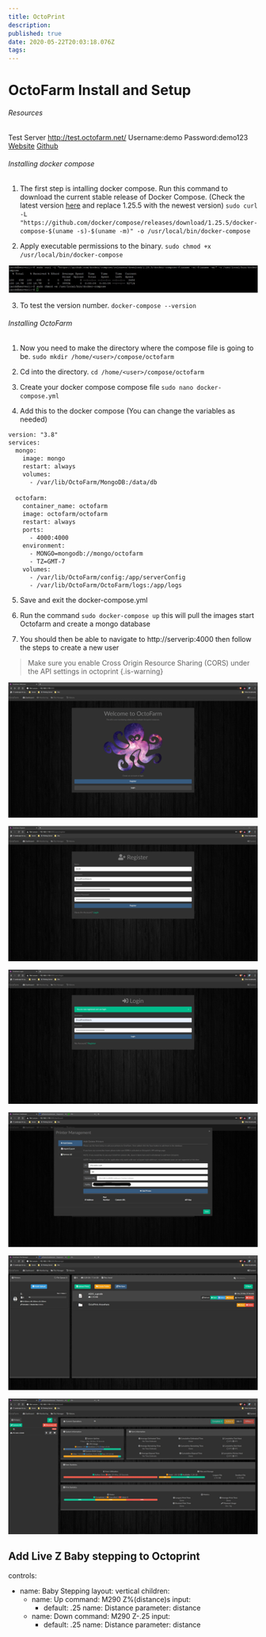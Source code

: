 ```yaml
---
title: OctoPrint
description: 
published: true
date: 2020-05-22T20:03:18.076Z
tags: 
---
```


# OctoFarm Install and Setup
###### Resources
Test Server http://test.octofarm.net/
Username:demo
Password:demo123
[Website](https://octofarm.net/)
[Github](https://github.com/NotExpectedYet/OctoFarm)

###### Installing docker compose
1. The first step is intalling docker compose. Run this command to download the current stable release of Docker Compose. (Check the latest version [here](https://github.com/docker/compose/releases) and replace 1.25.5 with the newest version)
`sudo curl -L "https://github.com/docker/compose/releases/download/1.25.5/docker-compose-$(uname -s)-$(uname -m)" -o /usr/local/bin/docker-compose`

2. Apply executable permissions to the binary.
`sudo chmod +x /usr/local/bin/docker-compose`

![1.jpg](/octoprint/1.jpg)

3. To test the version number.
`docker-compose --version`

###### Installing OctoFarm
1. Now you need to make the directory where the compose file is going to be.
`sudo mkdir /home/<user>/compose/octofarm`

2. Cd into the directory.
`cd /home/<user>/compose/octofarm`

3. Create your docker compose compose file
`sudo nano docker-compose.yml`

4. Add this to the docker compose (You can change the variables as needed)
```
version: "3.8"
services:
  mongo:
    image: mongo
    restart: always
    volumes:
      - /var/lib/OctoFarm/MongoDB:/data/db

  octofarm:
    container_name: octofarm
    image: octofarm/octofarm
    restart: always
    ports:
      - 4000:4000
    environment:
      - MONGO=mongodb://mongo/octofarm
      - TZ=GMT-7
    volumes:
      - /var/lib/OctoFarm/config:/app/serverConfig
      - /var/lib/OctoFarm/OctoFarm/logs:/app/logs
```
5. Save and exit the docker-compose.yml

6. Run the command `sudo docker-compose up` this will pull the images start Octofarm and create a mongo database
 
7. You should then be able to navigate to http://serverip:4000 then follow the steps to create a new user
> Make sure you enable Cross Origin Resource Sharing (CORS) under the API settings in octoprint
{.is-warning}

![2.jpg](/octoprint/2.jpg)
      
![3.jpg](/octoprint/3.jpg)
     
![4.jpg](/octoprint/4.jpg)

![inked5_li.jpg](/octoprint/inked5_li.jpg) 

![6.jpg](/octoprint/6.jpg)
      
![7.jpg](/octoprint/7.jpg)

## Add Live Z Baby stepping to Octoprint

controls:
  - name: Baby Stepping
    layout: vertical
    children:
    - name: Up
      command: M290 Z%(distance)s
      input:
      - default: .25
        name: Distance
        parameter: distance
    - name: Down
      command: M290 Z-.25
      input:
      - default: .25
        name: Distance
        parameter: distance

 

